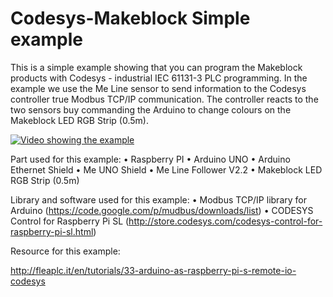 # Codesys-Makeblock Simple example

This is a simple example showing that you can program the Makeblock products with Codesys - industrial IEC 61131-3 PLC programming.
In the example we use the Me Line sensor to send information to the Codesys controller true Modbus TCP/IP communication. The controller reacts to the two sensors buy commanding the Arduino to change colours on the Makeblock LED RGB Strip (0.5m).

[![Video showing the example](http://img.youtube.com/vi/T-D1KVIuvjA/0.jpg)](http://www.youtube.com/watch?v=T-D1KVIuvjA)

Part used for this example:
•	Raspberry PI 
•	Arduino UNO
•	Arduino Ethernet Shield
•	Me UNO Shield
•	Me Line Follower V2.2
•	Makeblock LED RGB Strip (0.5m)


Library and software used for this example:
•	Modbus TCP/IP library for Arduino (https://code.google.com/p/mudbus/downloads/list)
•	CODESYS Control for Raspberry Pi SL (http://store.codesys.com/codesys-control-for-raspberry-pi-sl.html)

Resource for this example:

http://fleaplc.it/en/tutorials/33-arduino-as-raspberry-pi-s-remote-io-codesys
